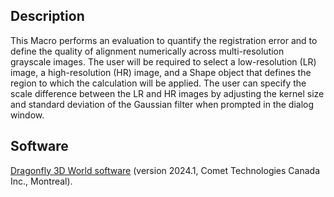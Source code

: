 ## Description
This Macro performs an evaluation to quantify the registration error and to define the quality of alignment numerically across multi-resolution grayscale images. The user will be required to select a low-resolution (LR) image, a high-resolution (HR) image, and a Shape object that defines the region to which the calculation will be applied. The user can specify the scale difference between the LR and HR images by adjusting the kernel size and standard deviation of the Gaussian filter when prompted in the dialog window.

## Software
[Dragonfly 3D World software](https://dragonfly.comet.tech/) (version 2024.1, Comet Technologies Canada Inc., Montreal).
